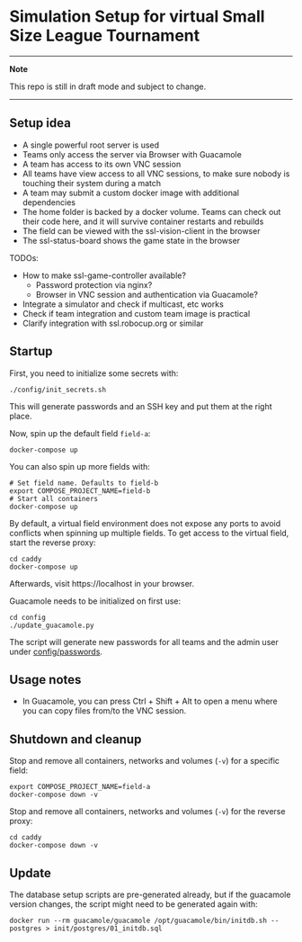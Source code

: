 # Simulation Setup for virtual Small Size League Tournament

---
**Note**

This repo is still in draft mode and subject to change.

---

## Setup idea
 * A single powerful root server is used
 * Teams only access the server via Browser with Guacamole
 * A team has access to its own VNC session
 * All teams have view access to all VNC sessions, to make sure nobody is touching their system during a match
 * A team may submit a custom docker image with additional dependencies
 * The home folder is backed by a docker volume. Teams can check out their code here, and it will survive container restarts and rebuilds
 * The field can be viewed with the ssl-vision-client in the browser
 * The ssl-status-board shows the game state in the browser

TODOs:
 * How to make ssl-game-controller available?
   * Password protection via nginx?
   * Browser in VNC session and authentication via Guacamole?
 * Integrate a simulator and check if multicast, etc works
 * Check if team integration and custom team image is practical
 * Clarify integration with ssl.robocup.org or similar

## Startup

First, you need to initialize some secrets with:
```shell
./config/init_secrets.sh
```
This will generate passwords and an SSH key and put them at the right place.

Now, spin up the default field `field-a`:
```shell
docker-compose up
```

You can also spin up more fields with:
```shell
# Set field name. Defaults to field-b
export COMPOSE_PROJECT_NAME=field-b
# Start all containers
docker-compose up
```
By default, a virtual field environment does not expose any ports to avoid conflicts when spinning up multiple fields.
To get access to the virtual field, start the reverse proxy:
```shell
cd caddy
docker-compose up
```
Afterwards, visit https://localhost in your browser.

Guacamole needs to be initialized on first use:
```shell
cd config
./update_guacamole.py
```
The script will generate new passwords for all teams and the admin user under [config/passwords](./config/passwords).

## Usage notes

- In Guacamole, you can press Ctrl + Shift + Alt to open a menu where you can copy files from/to the VNC session.

## Shutdown and cleanup

Stop and remove all containers, networks and volumes (`-v`) for a specific field:
```shell
export COMPOSE_PROJECT_NAME=field-a
docker-compose down -v
```

Stop and remove all containers, networks and volumes (`-v`) for the reverse proxy:
```shell
cd caddy
docker-compose down -v
```

## Update

The database setup scripts are pre-generated already, but if
the guacamole version changes, the script might need to be generated again with:
```shell
docker run --rm guacamole/guacamole /opt/guacamole/bin/initdb.sh --postgres > init/postgres/01_initdb.sql
```

